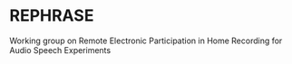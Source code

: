 # REPHRASE
Working group on Remote Electronic Participation in Home Recording for Audio Speech Experiments

